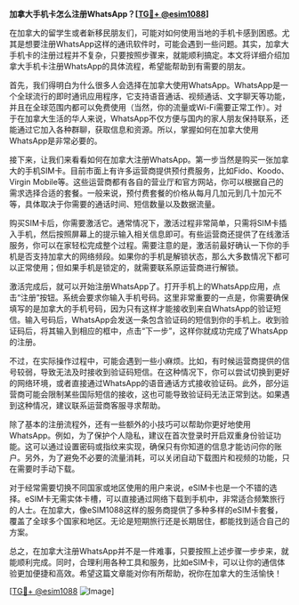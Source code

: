 **加拿大手机卡怎么注册WhatsApp？[[TG💪+ @esim1088](https://t.me/s/esim1088)]**

在加拿大的留学生或者新移民朋友们，可能对如何使用当地的手机卡感到困惑。尤其是想要注册WhatsApp这样的通讯软件时，可能会遇到一些问题。其实，加拿大手机卡的注册过程并不复杂，只要按照步骤来，就能顺利搞定。本文将详细介绍加拿大手机卡注册WhatsApp的具体流程，希望能帮助到有需要的朋友。

首先，我们得明白为什么很多人会选择在加拿大使用WhatsApp。WhatsApp是一个全球流行的即时通讯应用程序，它支持语音通话、视频通话、文字聊天等功能，并且在全球范围内都可以免费使用（当然，你的流量或Wi-Fi需要正常工作）。对于在加拿大生活的华人来说，WhatsApp不仅方便与国内的家人朋友保持联系，还能通过它加入各种群聊，获取信息和资源。所以，掌握如何在加拿大使用WhatsApp是非常必要的。

接下来，让我们来看看如何在加拿大注册WhatsApp。第一步当然是购买一张加拿大的手机SIM卡。目前市面上有许多运营商提供预付费服务，比如Fido、Koodo、Virgin Mobile等。这些运营商都有各自的营业厅和官方网站，你可以根据自己的需求选择合适的套餐。一般来说，预付费套餐的价格从每月几加元到几十加元不等，具体取决于你需要的通话时间、短信数量以及数据流量。

购买SIM卡后，你需要激活它。通常情况下，激活过程非常简单，只需将SIM卡插入手机，然后按照屏幕上的提示输入相关信息即可。有些运营商还提供了在线激活服务，你可以在家轻松完成整个过程。需要注意的是，激活前最好确认一下你的手机是否支持加拿大的网络频段。如果你的手机是解锁状态，那么大多数情况下都可以正常使用；但如果手机是锁定的，就需要联系原运营商进行解锁。

激活完成后，就可以开始注册WhatsApp了。打开手机上的WhatsApp应用，点击“注册”按钮。系统会要求你输入手机号码。这里非常重要的一点是，你需要确保填写的是加拿大的手机号码，因为只有这样才能接收到来自WhatsApp的验证短信。输入号码后，WhatsApp会发送一条包含验证码的短信到你的手机上。收到验证码后，将其输入到相应的框中，点击“下一步”，这样你就成功完成了WhatsApp的注册。

不过，在实际操作过程中，可能会遇到一些小麻烦。比如，有时候运营商提供的信号较弱，导致无法及时接收到验证码短信。在这种情况下，你可以尝试切换到更好的网络环境，或者直接通过WhatsApp的语音通话方式接收验证码。此外，部分运营商可能会限制某些国际短信的接收，这也可能导致验证码无法正常到达。如果遇到这种情况，建议联系运营商客服寻求帮助。

除了基本的注册流程外，还有一些额外的小技巧可以帮助你更好地使用WhatsApp。例如，为了保护个人隐私，建议在首次登录时开启双重身份验证功能。这可以通过设置密码或指纹来实现，确保只有你知道的信息才能访问你的账户。另外，为了避免不必要的流量消耗，可以关闭自动下载图片和视频的功能，只在需要时手动下载。

对于经常需要切换不同国家或地区使用的用户来说，eSIM卡也是一个不错的选择。eSIM卡无需实体卡槽，可以直接通过网络下载到手机中，非常适合频繁旅行的人士。在加拿大，像eSIM1088这样的服务商提供了多种多样的eSIM卡套餐，覆盖了全球多个国家和地区。无论是短期旅行还是长期居住，都能找到适合自己的方案。

总之，在加拿大注册WhatsApp并不是一件难事，只要按照上述步骤一步步来，就能顺利完成。同时，合理利用各种工具和服务，比如eSIM卡，可以让你的通信体验更加便捷和高效。希望这篇文章能对你有所帮助，祝你在加拿大的生活愉快！

[[TG💪+ @esim1088](https://t.me/s/esim1088) ![Image](https://i.postimg.cc/4NQfJmqS/Snipaste-2025-05-13-00-14-12.png)]